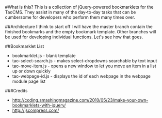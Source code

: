 #What is this?
This is a collection of jQuery-powered bookmarklets for the TaoCMS. They assist in many of the day-to-day tasks that can be cumbersome for developers who perform them many times over.

##Architecture
I think to start off I will have the master branch contain the finished bookmarks and the empty bookmark template. Other branches will be used for developing individual functions. Let's see how that goes.

##Bookmarklet List

- bookmarklet.js - blank template
- tao-select-search.js - makes select-dropdowns searchable by text input
- tao-move-item.js - opens a new window to let you move an item in a list up or down quickly
- tao-webpage-id.js - displays the id of each webpage in the webpage module page list

###Credits

- http://coding.smashingmagazine.com/2010/05/23/make-your-own-bookmarklets-with-jquery/
- http://jscompress.com/
